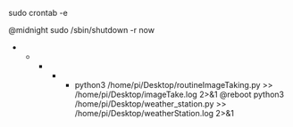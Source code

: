 sudo crontab -e

@midnight sudo /sbin/shutdown -r now
* * * * * python3 /home/pi/Desktop/routineImageTaking.py >> /home/pi/Desktop/imageTake.log 2>&1
@reboot python3 /home/pi/Desktop/weather_station.py >> /home/pi/Desktop/weatherStation.log 2>&1